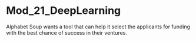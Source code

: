 # Mod_21_DeepLearning
Alphabet Soup wants a tool that can help it select the applicants for funding with the best chance of success in their ventures.
